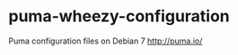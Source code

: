 puma-wheezy-configuration
=========================

Puma configuration files on Debian 7 http://puma.io/
